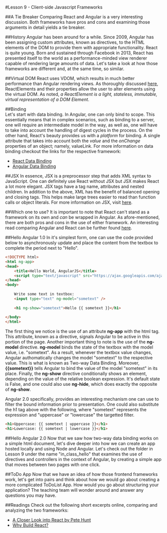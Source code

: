 #Lesson 9 - Client-side Javascript Frameworks

##A Tie Breaker
Comparing React and Angular is a very interesting discussion. Both frameworks have pros and cons and examining those arguments in detail yields a tie breaker. 

##History
Angular has been around for a while. Since 2009, Angular has been assigning custom attributes, known as directives, to the HTML elements of the DOM to provide them with appropriate functionality. React is quite young. Born and sustained through Facebook in 2013, React has presented itself to the world as a performance-minded view renderer capable of rendering large amounts of data. Let's take a look at how those frameworks are different and, at the same time, so similar. 

##Virtual DOM
React uses VDOM, which results in much better performance than Angular rendering views. As thoroughly discussed [here](https://facebook.github.io/react/docs/glossary.html), ReactElements and their properties allow the user to alter elements using the virtual DOM. As noted, *a ReactElement is a light, stateless, immutable, virtual representation of a DOM Element*. 

##Binding	
Let's start with data binding. In Angular, one can only bind to scope. This essentially means that in complex scenarios, such as binding to a server, one will require an intermediate model in the way, as well as, one will have to take into account the handling of digest cycles in the process. On the other hand, React's beauty provides us with a *platform* for binding. A single attribute that takes into account both the *value* and the *onChange* properties of an object; namely, valueLink. For more information on data binding checkout the links for the respective framework:
- [React Data Binding](https://facebook.github.io/react/docs/two-way-binding-helpers.html)
- [Angular Data Binding](https://docs.angularjs.org/guide/databinding)

##JSX
In essence, JSX is a preprocessor step that adds XML syntax to JavaScript. One can definitely use React without JSX but JSX makes React a lot more elegant. JSX tags have a tag name, attributes and nested children. In addition to the above, XML has the benefit of balanced opening and closing tags. This helps make large trees easier to read than function calls or object literals. For more information on JSX, visit [here](https://facebook.github.io/react/docs/jsx-in-depth.html).

##Which one to use?
It is important to note that React can't stand as a framework on its own and *can* be wrapped in Angular. As afore-mentioned, there are both pros and cons in the use of either framework. An interesting read comparing Angular and React can be further found [here](https://medium.freecodecamp.com/angular-2-versus-react-there-will-be-blood-66595faafd51).


##Hello Angular 1.0
In it's simplest form, one can use the code provided below to asynchronously update and place the content from the textbox to complete the period next to "Hello".
```html
<!DOCTYPE html>
<html ng-app>
<head>
    <title>Hello World, AngularJS</title>
    <script type="text/javascript" src="https://ajax.googleapis.com/ajax/libs/angularjs/1.0.7/angular.min.js"></script>
</head>
<body>
    
    Write some text in textbox:
    <input type="text" ng-model="sometext" />
 
    <h1 ng-show="sometext">Hello {{ sometext }}</h1>
     
</body>
</html>
```
The first thing we notice is the use of an attribute **ng-app** with the html tag. This attribute, known as a directive, signals Angular to be active in this portion of the page. Another important thing to note is the use of the **ng-model** directive. **ng-model** binds the state of the textbox with the model value, i.e. "sometext". As a result, whenever the textbox value changes, Angular authomatically changes the model "sometext" to the respective value. This is what is known as Two-way Data Binding. Moreover, **{{sometext}}** tells Angular to bind the value of the model "sometext" in its place. Finally, the **ng-show** directive conditionally shows an element, depending on the value of the relative boolean expression. It's default state is False, and one could also use **ng-hide**, which does exactly the opposite of **ng-show**.

Angular 2.0 specifically, provides an interesting mechanism one can use to filter the bound information prior to presentation. One could also substitute the h1 tag above with the following, where "sometext" represents the expression and "uppercase" or "lowercase" the targetted filter.  

```html
<h1>Uppercase: {{ sometext | uppercase }}</h1>
<h1>Lowercase: {{ sometext | lowercase }}</h1>
```

##Hello Angular 2.0
Now that we saw how two-way data binding works on a simple html document, let's dive deeper into how we can create an app hosted locally and using Node and Angular. Let's check out the folder in Lesson 9 under the name "in_class_hello" that examines the use of directives and controllers in the context of Angular, by creating a simple app that moves between two pages with one click.  

##ToDo App 
Now that we have an idea of how those frontend frameworks work, let's get into pairs and think about how we would go about creating a more complicated ToDoList App. How would you go about structuring your application? The teaching team will wonder around and answer any questions you may have.

##Readings
Check out the following short excerpts online, comparing and analyzing the two frameworks:
- [A Closer Look into React by Pete Hunt](https://www.quora.com/profile/Pete-Hunt/Posts/Facebooks-React-vs-AngularJS-A-Closer-Look)
- [Why Build React?](http://facebook.github.io/react/blog/2013/06/05/why-react.html)
